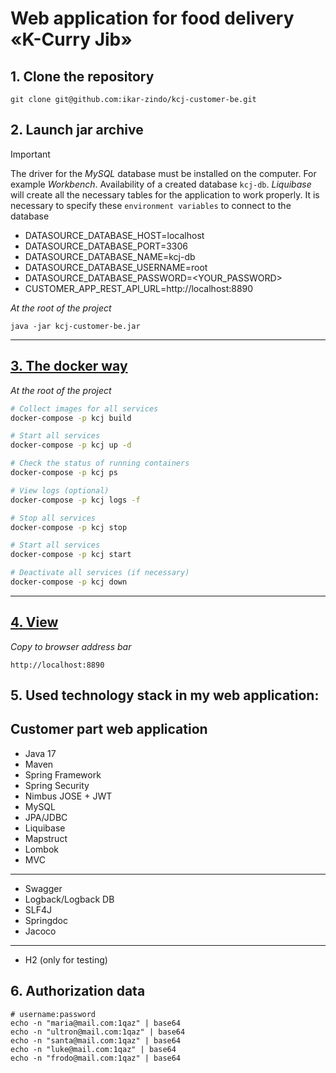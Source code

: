 # Web application for food delivery «K-Curry Jib»

## 1. Clone the repository

```
git clone git@github.com:ikar-zindo/kcj-customer-be.git
```

## 2. Launch jar archive

> [!IMPORTANT]
> The driver for the *MySQL* database must be installed on the computer.
> For example *Workbench*. Availability of a created database `kcj-db`.
> *Liquibase* will create all the necessary tables for the application to work properly.
> It is necessary to specify these `environment variables` to connect to the database
> - DATASOURCE_DATABASE_HOST=localhost
> - DATASOURCE_DATABASE_PORT=3306
> - DATASOURCE_DATABASE_NAME=kcj-db
> - DATASOURCE_DATABASE_USERNAME=root
> - DATASOURCE_DATABASE_PASSWORD=<YOUR_PASSWORD>
> - CUSTOMER_APP_REST_API_URL=http://localhost:8890

*At the root of the project*

```
java -jar kcj-customer-be.jar
```

---

## [3. The docker way](https://hub.docker.com/repository/docker/ikarzindo/kcj-customer-be/general)

*At the root of the project*

```bash
# Collect images for all services
docker-compose -p kcj build

# Start all services
docker-compose -p kcj up -d

# Check the status of running containers
docker-compose -p kcj ps

# View logs (optional)
docker-compose -p kcj logs -f

# Stop all services
docker-compose -p kcj stop

# Start all services
docker-compose -p kcj start

# Deactivate all services (if necessary)
docker-compose -p kcj down
```

---

## [4. View](http://localhost:8890)

*Copy to browser address bar*

```
http://localhost:8890
```

## 5. Used technology stack in my web application:

## Customer part web application

- Java 17
- Maven
- Spring Framework
- Spring Security
- Nimbus JOSE + JWT
- MySQL
- JPA/JDBC
- Liquibase
- Mapstruct
- Lombok
- MVC

---

- Swagger
- Logback/Logback DB
- SLF4J
- Springdoc
- Jacoco

---

- H2 (only for testing)

## 6. Authorization data

```shell
# username:password
echo -n "maria@mail.com:1qaz" | base64
echo -n "ultron@mail.com:1qaz" | base64
echo -n "santa@mail.com:1qaz" | base64
echo -n "luke@mail.com:1qaz" | base64
echo -n "frodo@mail.com:1qaz" | base64
```